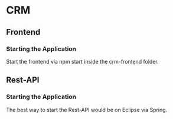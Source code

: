 # CRM

## Frontend
### Starting the Application
Start the frontend via npm start inside the crm-frontend folder.

## Rest-API
### Starting the Application
The best way to start the Rest-API would be on Eclipse via Spring.